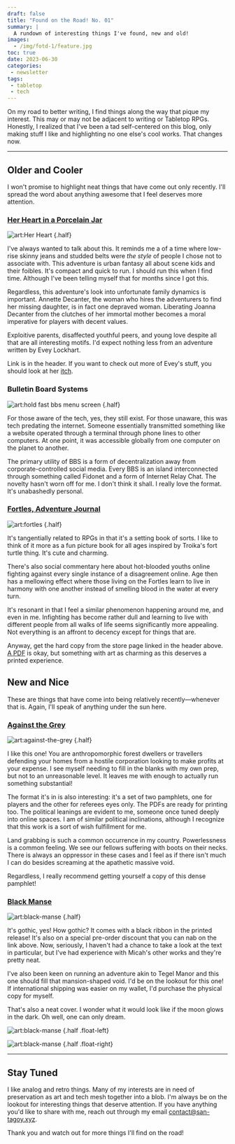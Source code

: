 ```yaml
---
draft: false
title: "Found on the Road! No. 01"
summary: |
  A rundown of interesting things I've found, new and old!
images:
  - /img/fotd-1/feature.jpg
toc: true
date: 2023-06-30
categories:
 - newsletter
tags:
 - tabletop
 - tech
---
```


On my road to better writing, I find things along the way that pique my interest. This may or may not be adjacent to writing or Tabletop RPGs. Honestly, I realized that I've been a tad self-centered on this blog, only making stuff I like and highlighting no one else's cool works. That changes now.

---

## Older and Cooler

I won't promise to highlight neat things that have come out only recently. I'll spread the word about anything awesome that I feel deserves more attention.

### [Her Heart in a Porcelain Jar](https://spookyjaguar.itch.io/her-heart-in-a-porcelain-jar)

![art:Her Heart](/img/fotd-1/her-heart.png)
{.half}

I've always wanted to talk about this. It reminds me a of a time where low-rise skinny jeans and studded belts were _the style_ of people I chose not to associate with. This adventure is urban fantasy all about scene kids and their foibles. It's compact and quick to run. I should run this when I find time. Although I've been telling myself that for months since I got this.

Regardless, this adventure's look into unfortunate family dynamics is important. Annette Decanter, the woman who hires the adventurers to find her missing daughter, is in fact one depraved woman. Liberating Joanna Decanter from the clutches of her immortal mother becomes a moral imperative for players with decent values.

Exploitive parents, disaffected youthful peers, and young love despite all that are all interesting motifs. I'd expect nothing less from an adventure written by Evey Lockhart.

Link is in the header. If you want to check out more of Evey's stuff, you should look at her [itch](https://violentmedia.itch.io/).

### Bulletin Board Systems

![art:hold fast bbs menu screen](/img/fotd-1/bbs_01.png "nitron's hold fast bbs main menu with ansi art typography")
{.half}

For those aware of the tech, yes, they still exist. For those unaware, this was tech predating the internet. Someone essentially transmitted something like a website operated through a terminal through phone lines to other computers. At one point, it was accessible globally from one computer on the planet to another.

The primary utility of BBS is a form of decentralization away from corporate-controlled social media. Every BBS is an island interconnected through something called Fidonet and a form of Internet Relay Chat. The novelty hasn't worn off for me. I don't think it shall. I really love the format. It's unabashedly personal.

### [Fortles, Adventure Journal](https://nerves.store/products/fortles-adventure-journal)

![art:fortles](/img/fotd-1/fortles.webp)
{.half}

It's tangentially related to RPGs in that it's a setting book of sorts. I like to think of it more as a fun picture book for all ages inspired by Troika's fort turtle thing. It's cute and charming.

There's also social commentary here about hot-blooded youths online fighting against every single instance of a disagreement online. Age then has a mellowing effect where those living on the Fortles learn to live in harmony with one another instead of smelling blood in the water at every turn.

It's resonant in that I feel a similar phenomenon happening around me, and even in me. Infighting has become rather dull and learning to live with different people from all walks of life seems significantly more appealing. Not everything is an affront to decency except for things that are.

Anyway, get the hard copy from the store page linked in the header above. [A PDF](https://better-legends.itch.io/fortles) is okay, but something with art as charming as this deserves a printed experience.

## New and Nice

These are things that have come into being relatively recently—whenever that is. Again, I'll speak of anything under the sun here.

### [Against the Grey](https://secret-table.itch.io/against-the-grey)

![art:against-the-grey](/img/fotd-1/against-the-grey.jpg)
{.half}

I like this one! You are anthropomorphic forest dwellers or travellers defending your homes from a hostile corporation looking to make profits at your expense. I see myself needing to fill in the blanks with my own prep, but not to an unreasonable level. It leaves me with enough to actually run something substantial!

The format it's in is also interesting: it's a set of two pamphlets, one for players and the other for referees eyes only. The PDFs are ready for printing too. The political leanings are evident to me, someone once tuned deeply into online spaces. I am of similar political inclinations, although I recognize that this work is a sort of wish fulfillment for me.

Land grabbing is such a common occurrence in my country. Powerlessness is a common feeling. We see our fellows suffering with boots on their necks. There is always an oppressor in these cases and I feel as if there isn't much I can do besides screaming at the apathetic massive void.

Regardless, I really recommend getting yourself a copy of this dense pamphlet!

### [Black Manse](https://spearwitch.com/products/pre-order-black-manse)

![art:black-manse](/img/fotd-1/black-manse.webp)
{.half}

It's gothic, yes! How gothic? It comes with a black ribbon in the printed release! It's also on a special pre-order discount that you can nab on the link above. Now, seriously, I haven't had a chance to take a look at the text in particular, but I've had experience with Micah's other works and they're pretty neat.

I've also been keen on running an adventure akin to Tegel Manor and this one should fill that mansion-shaped void. I'd be on the lookout for this one! If international shipping was easier on my wallet, I'd purchase the physical copy for myself.

That's also a neat cover. I wonder what it would look like if the moon glows in the dark. Oh well, one can only dream.

![art:black-manse](/img/fotd-1/black-manse-back.png "front cover")
{.half .float-left}

![art:black-manse](/img/fotd-1/black-manse-front.png "back cover")
{.half .float-right}

---

## Stay Tuned

I like analog and retro things. Many of my interests are in need of preservation as art and tech mesh together into a blob. I'm always be on the lookout for interesting things that deserve attention. If you have anything you'd like to share with me, reach out through my email <contact@san-tagoy.xyz>.

Thank you and watch out for more things I'll find on the road!
